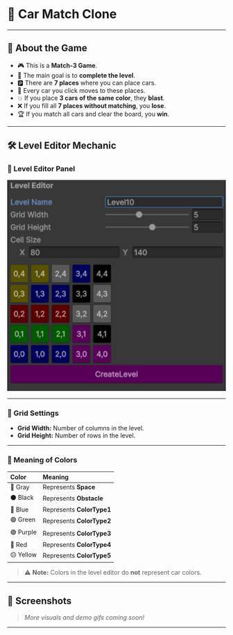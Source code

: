 # 🚗 Car Match Clone

---

## 📖 About the Game

- 🎮 This is a **Match-3 Game**.
- 🎯 The main goal is to **complete the level**.
- 🅿️ There are **7 places** where you can place cars.
- 🚗 Every car you click moves to these places.
- 💥 If you place **3 cars of the same color**, they **blast**.
- ❌ If you fill all **7 places without matching**, you **lose**.
- 🏆 If you match all cars and clear the board, you **win**.

---

## 🛠️ Level Editor Mechanic

### 🎨 Level Editor Panel

<img src="https://github.com/muratkrdl/Car-Match-Clone/blob/main/SS/LevelEditor.png" width="640px">

---

### 📏 Grid Settings

- **Grid Width:** Number of columns in the level.
- **Grid Height:** Number of rows in the level.

---

### 🎨 Meaning of Colors

| Color  | Meaning                    |
|:--------|:---------------------------|
| 🩶 Gray   | Represents **Space**         |
| ⚫ Black  | Represents **Obstacle**      |
| 🔵 Blue   | Represents **ColorType1**    |
| 🟢 Green  | Represents **ColorType2**    |
| 🟣 Purple | Represents **ColorType3**    |
| 🔴 Red    | Represents **ColorType4**    |
| 🟡 Yellow | Represents **ColorType5**    |

> ⚠️ **Note:** Colors in the level editor do **not** represent car colors.

---

## 📸 Screenshots

> *More visuals and demo gifs coming soon!*

---
